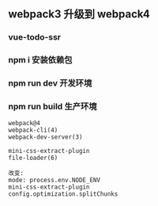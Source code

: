 ## webpack3 升级到 webpack4

### vue-todo-ssr

### npm i  安装依赖包

### npm run dev 开发环境

### npm run build 生产环境

```
webpack@4 
webpack-cli(4)
webpack-dev-server(3)

mini-css-extract-plugin
file-loader(6)

改变: 
mode: process.env.NODE_ENV
mini-css-extract-plugin
config.optimization.splitChunks
```
